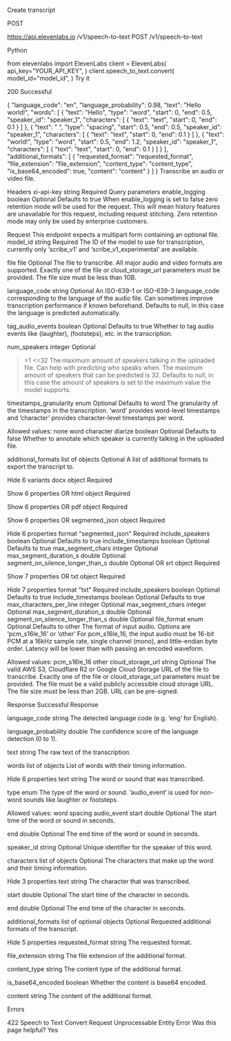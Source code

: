 Create transcript

POST

https://api.elevenlabs.io
/v1/speech-to-text
POST
/v1/speech-to-text

Python

from elevenlabs import ElevenLabs
client = ElevenLabs(
    api_key="YOUR_API_KEY",
)
client.speech_to_text.convert(
    model_id="model_id",
)
Try it

200
Successful

{
  "language_code": "en",
  "language_probability": 0.98,
  "text": "Hello world!",
  "words": [
    {
      "text": "Hello",
      "type": "word",
      "start": 0,
      "end": 0.5,
      "speaker_id": "speaker_1",
      "characters": [
        {
          "text": "text",
          "start": 0,
          "end": 0.1
        }
      ]
    },
    {
      "text": " ",
      "type": "spacing",
      "start": 0.5,
      "end": 0.5,
      "speaker_id": "speaker_1",
      "characters": [
        {
          "text": "text",
          "start": 0,
          "end": 0.1
        }
      ]
    },
    {
      "text": "world!",
      "type": "word",
      "start": 0.5,
      "end": 1.2,
      "speaker_id": "speaker_1",
      "characters": [
        {
          "text": "text",
          "start": 0,
          "end": 0.1
        }
      ]
    }
  ],
  "additional_formats": [
    {
      "requested_format": "requested_format",
      "file_extension": "file_extension",
      "content_type": "content_type",
      "is_base64_encoded": true,
      "content": "content"
    }
  ]
}
Transcribe an audio or video file.

Headers
xi-api-key
string
Required
Query parameters
enable_logging
boolean
Optional
Defaults to true
When enable_logging is set to false zero retention mode will be used for the request. This will mean history features are unavailable for this request, including request stitching. Zero retention mode may only be used by enterprise customers.

Request
This endpoint expects a multipart form containing an optional file.
model_id
string
Required
The ID of the model to use for transcription, currently only ‘scribe_v1’ and ‘scribe_v1_experimental’ are available.

file
file
Optional
The file to transcribe. All major audio and video formats are supported. Exactly one of the file or cloud_storage_url parameters must be provided. The file size must be less than 1GB.

language_code
string
Optional
An ISO-639-1 or ISO-639-3 language_code corresponding to the language of the audio file. Can sometimes improve transcription performance if known beforehand. Defaults to null, in this case the language is predicted automatically.

tag_audio_events
boolean
Optional
Defaults to true
Whether to tag audio events like (laughter), (footsteps), etc. in the transcription.

num_speakers
integer
Optional
>=1
<=32
The maximum amount of speakers talking in the uploaded file. Can help with predicting who speaks when. The maximum amount of speakers that can be predicted is 32. Defaults to null, in this case the amount of speakers is set to the maximum value the model supports.

timestamps_granularity
enum
Optional
Defaults to word
The granularity of the timestamps in the transcription. ‘word’ provides word-level timestamps and ‘character’ provides character-level timestamps per word.

Allowed values:
none
word
character
diarize
boolean
Optional
Defaults to false
Whether to annotate which speaker is currently talking in the uploaded file.

additional_formats
list of objects
Optional
A list of additional formats to export the transcript to.


Hide 6 variants
docx
object
Required

Show 6 properties
OR
html
object
Required

Show 6 properties
OR
pdf
object
Required

Show 6 properties
OR
segmented_json
object
Required

Hide 6 properties
format
"segmented_json"
Required
include_speakers
boolean
Optional
Defaults to true
include_timestamps
boolean
Optional
Defaults to true
max_segment_chars
integer
Optional
max_segment_duration_s
double
Optional
segment_on_silence_longer_than_s
double
Optional
OR
srt
object
Required

Show 7 properties
OR
txt
object
Required

Hide 7 properties
format
"txt"
Required
include_speakers
boolean
Optional
Defaults to true
include_timestamps
boolean
Optional
Defaults to true
max_characters_per_line
integer
Optional
max_segment_chars
integer
Optional
max_segment_duration_s
double
Optional
segment_on_silence_longer_than_s
double
Optional
file_format
enum
Optional
Defaults to other
The format of input audio. Options are ‘pcm_s16le_16’ or ‘other’ For pcm_s16le_16, the input audio must be 16-bit PCM at a 16kHz sample rate, single channel (mono), and little-endian byte order. Latency will be lower than with passing an encoded waveform.

Allowed values:
pcm_s16le_16
other
cloud_storage_url
string
Optional
The valid AWS S3, Cloudflare R2 or Google Cloud Storage URL of the file to transcribe. Exactly one of the file or cloud_storage_url parameters must be provided. The file must be a valid publicly accessible cloud storage URL. The file size must be less than 2GB. URL can be pre-signed.

Response
Successful Response

language_code
string
The detected language code (e.g. ‘eng’ for English).

language_probability
double
The confidence score of the language detection (0 to 1).

text
string
The raw text of the transcription.

words
list of objects
List of words with their timing information.


Hide 6 properties
text
string
The word or sound that was transcribed.

type
enum
The type of the word or sound. ‘audio_event’ is used for non-word sounds like laughter or footsteps.

Allowed values:
word
spacing
audio_event
start
double
Optional
The start time of the word or sound in seconds.

end
double
Optional
The end time of the word or sound in seconds.

speaker_id
string
Optional
Unique identifier for the speaker of this word.

characters
list of objects
Optional
The characters that make up the word and their timing information.


Hide 3 properties
text
string
The character that was transcribed.

start
double
Optional
The start time of the character in seconds.

end
double
Optional
The end time of the character in seconds.

additional_formats
list of optional objects
Optional
Requested additional formats of the transcript.


Hide 5 properties
requested_format
string
The requested format.

file_extension
string
The file extension of the additional format.

content_type
string
The content type of the additional format.

is_base64_encoded
boolean
Whether the content is base64 encoded.

content
string
The content of the additional format.

Errors

422
Speech to Text Convert Request Unprocessable Entity Error
Was this page helpful?
Yes
